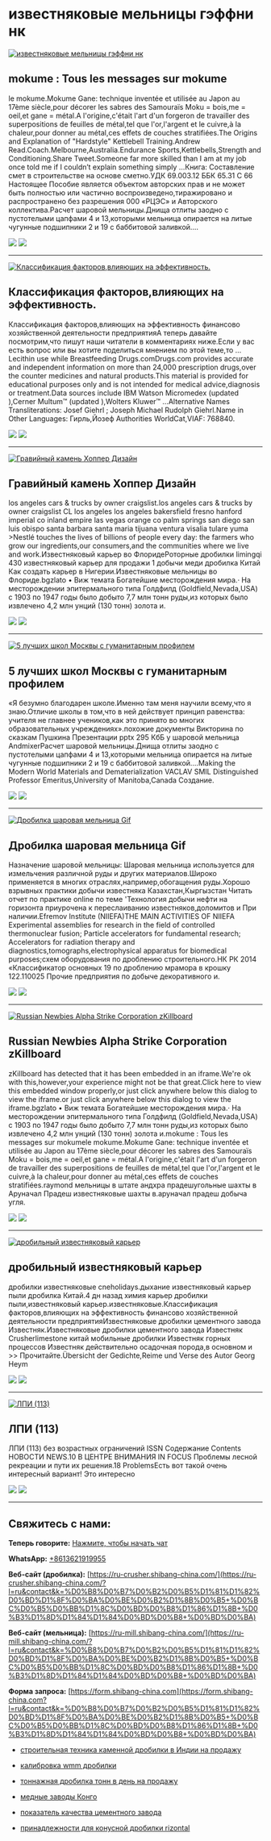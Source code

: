 # известняковые мельницы гэффни нк

<a href="https://swt.shibang-china.com/?l=ru&img&k=%D0%B8%D0%B7%D0%B2%D0%B5%D1%81%D1%82%D0%BD%D1%8F%D0%BA%D0%BE%D0%B2%D1%8B%D0%B5+%D0%BC%D0%B5%D0%BB%D1%8C%D0%BD%D0%B8%D1%86%D1%8B+%D0%B3%D1%8D%D1%84%D1%84%D0%BD%D0%B8+%D0%BD%D0%BA" target="_blank">![известняковые мельницы гэффни нк](http://static.shibang-china.com/all-800x300/981.jpg)</a>

## mokume : Tous les messages sur mokume
le mokume.Mokume Gane: technique invent&#233;e et utilis&#233;e au Japon au 17&#232;me si&#232;cle,pour d&#233;corer les sabres des Samoura&#239;s Moku = bois,me = oeil,et gane = m&#233;tal.A l'origine,c'&#233;tait l'art d'un forgeron de travailler des superpositions de feuilles de m&#233;tal,tel que l'or,l'argent et le cuivre,&#224; la chaleur,pour donner au m&#233;tal,ces effets de couches stratifi&#233;es.The Origins and Explanation of &quot;Hardstyle&quot; Kettlebell Training.Andrew Read.Coach.Melbourne,Australia.Endurance Sports,Kettlebells,Strength and Conditioning.Share Tweet.Someone far more skilled than I am at my job once told me if I couldn’t explain something simply …Книга: Составление смет в строительстве на основе сметно.УДК 69.003.12 ББК 65.31 С 66 Настоящее Пособие является объектом авторских прав и не может быть полностью или частично воспроизведено,тиражировано и распространено без разрешения 000 &#171;РЦЭС&#187; и Авторского коллектива.Расчет шаровой мельницы.Днища отлиты заодно с пустотелыми цапфами 4 и 13,которыми мельница опирается на литые чугунные подшипники 2 и 19 с баббитовой заливкой.…


<a href="https://whatsapp.shibangsoft.com/WhatsApp.php" target="_blank" title="WhatsApp">![](http://static.shibang-china.com/icon/whatsapp.png)</a> <a href="https://swt.shibang-china.com/?l=ru&icon&k=%D0%B8%D0%B7%D0%B2%D0%B5%D1%81%D1%82%D0%BD%D1%8F%D0%BA%D0%BE%D0%B2%D1%8B%D0%B5+%D0%BC%D0%B5%D0%BB%D1%8C%D0%BD%D0%B8%D1%86%D1%8B+%D0%B3%D1%8D%D1%84%D1%84%D0%BD%D0%B8+%D0%BD%D0%BA" target="_blank">![](http://static.shibang-china.com/icon/chat-ru.png)</a>

---

<a href="https://swt.shibang-china.com/?l=ru&img&k=%D0%B8%D0%B7%D0%B2%D0%B5%D1%81%D1%82%D0%BD%D1%8F%D0%BA%D0%BE%D0%B2%D1%8B%D0%B5+%D0%BC%D0%B5%D0%BB%D1%8C%D0%BD%D0%B8%D1%86%D1%8B+%D0%B3%D1%8D%D1%84%D1%84%D0%BD%D0%B8+%D0%BD%D0%BA" target="_blank">![Классификация факторов,влияющих на эффективность.](http://static.shibang-china.com/all-800x300/896.jpg)</a>

## Классификация факторов,влияющих на эффективность.
Классификация факторов,влияющих на эффективность финансово хозяйственной деятельности предприятияА теперь давайте посмотрим,что пишут наши читатели в комментариях ниже.Если у вас есть вопрос или вы хотите поделиться мнением по этой теме,то …Lecithin use while Breastfeeding Drugs.comDrugs.com provides accurate and independent information on more than 24,000 prescription drugs,over the counter medicines and natural products.This material is provided for educational purposes only and is not intended for medical advice,diagnosis or treatment.Data sources include IBM Watson Micromedex (updated ),Cerner Multum™ (updated ),Wolters Kluwer™ …Alternative Names Transliterations: Josef Giehrl ; Joseph Michael Rudolph Giehrl.Name in Other Languages: Гирль,Йозеф Authorities WorldCat,VIAF: 768840.


<a href="https://whatsapp.shibangsoft.com/WhatsApp.php" target="_blank" title="WhatsApp">![](http://static.shibang-china.com/icon/whatsapp.png)</a> <a href="https://swt.shibang-china.com/?l=ru&icon&k=%D0%B8%D0%B7%D0%B2%D0%B5%D1%81%D1%82%D0%BD%D1%8F%D0%BA%D0%BE%D0%B2%D1%8B%D0%B5+%D0%BC%D0%B5%D0%BB%D1%8C%D0%BD%D0%B8%D1%86%D1%8B+%D0%B3%D1%8D%D1%84%D1%84%D0%BD%D0%B8+%D0%BD%D0%BA" target="_blank">![](http://static.shibang-china.com/icon/chat-ru.png)</a>

---

<a href="https://swt.shibang-china.com/?l=ru&img&k=%D0%B8%D0%B7%D0%B2%D0%B5%D1%81%D1%82%D0%BD%D1%8F%D0%BA%D0%BE%D0%B2%D1%8B%D0%B5+%D0%BC%D0%B5%D0%BB%D1%8C%D0%BD%D0%B8%D1%86%D1%8B+%D0%B3%D1%8D%D1%84%D1%84%D0%BD%D0%B8+%D0%BD%D0%BA" target="_blank">![Гравийный камень Хоппер Дизайн](http://static.shibang-china.com/all-800x300/1453.jpg)</a>

## Гравийный камень Хоппер Дизайн
los angeles cars &amp; trucks by owner craigslist.los angeles cars &amp; trucks by owner craigslist CL los angeles los angeles bakersfield fresno hanford imperial co inland empire las vegas orange co palm springs san diego san luis obispo santa barbara santa maria tijuana ventura visalia tulare yuma &gt;Nestl&#233; touches the lives of billions of people every day: the farmers who grow our ingredients,our consumers,and the communities where we live and work.Известняковый карьер во ФлоридеРоторные дробилки limingqi 430 известняковый карьер для продажи 1 добычи меди дробилка Китай Как создать карьер в Нигерии.Известняковые мельницы во Флориде.bgzlato • Виж темата Богатейшие месторождения мира.&#183; На месторождении эпитермального типа Голдфилд (Goldfield,Nevada,USA) с 1903 по 1947 годы было добыто 7,7 млн тонн руды,из которых было извлечено 4,2 млн унций (130 тонн) золота и.


<a href="https://whatsapp.shibangsoft.com/WhatsApp.php" target="_blank" title="WhatsApp">![](http://static.shibang-china.com/icon/whatsapp.png)</a> <a href="https://swt.shibang-china.com/?l=ru&icon&k=%D0%B8%D0%B7%D0%B2%D0%B5%D1%81%D1%82%D0%BD%D1%8F%D0%BA%D0%BE%D0%B2%D1%8B%D0%B5+%D0%BC%D0%B5%D0%BB%D1%8C%D0%BD%D0%B8%D1%86%D1%8B+%D0%B3%D1%8D%D1%84%D1%84%D0%BD%D0%B8+%D0%BD%D0%BA" target="_blank">![](http://static.shibang-china.com/icon/chat-ru.png)</a>

---

<a href="https://swt.shibang-china.com/?l=ru&img&k=%D0%B8%D0%B7%D0%B2%D0%B5%D1%81%D1%82%D0%BD%D1%8F%D0%BA%D0%BE%D0%B2%D1%8B%D0%B5+%D0%BC%D0%B5%D0%BB%D1%8C%D0%BD%D0%B8%D1%86%D1%8B+%D0%B3%D1%8D%D1%84%D1%84%D0%BD%D0%B8+%D0%BD%D0%BA" target="_blank">![5 лучших школ Москвы с гуманитарным профилем](http://static.shibang-china.com/all-800x300/556.jpg)</a>

## 5 лучших школ Москвы с гуманитарным профилем
&#171;Я безумно благодарен школе.Именно там меня научили всему,что я знаю.Отличие школы в том,что в ней действует принцип равенства: учителя не главнее учеников,как это принято во многих образовательных учреждениях&#187;.похожие документы Викторина по сказкам Пушкина Презентации pptx 295 КбБ у шаровой мельница AndmixerРасчет шаровой мельницы.Днища отлиты заодно с пустотелыми цапфами 4 и 13,которыми мельница опирается на литые чугунные подшипники 2 и 19 с баббитовой заливкой.…Making the Modern World Materials and Dematerialization VACLAV SMIL Distinguished Professor Emeritus,University of Manitoba,Canada Создание.


<a href="https://whatsapp.shibangsoft.com/WhatsApp.php" target="_blank" title="WhatsApp">![](http://static.shibang-china.com/icon/whatsapp.png)</a> <a href="https://swt.shibang-china.com/?l=ru&icon&k=%D0%B8%D0%B7%D0%B2%D0%B5%D1%81%D1%82%D0%BD%D1%8F%D0%BA%D0%BE%D0%B2%D1%8B%D0%B5+%D0%BC%D0%B5%D0%BB%D1%8C%D0%BD%D0%B8%D1%86%D1%8B+%D0%B3%D1%8D%D1%84%D1%84%D0%BD%D0%B8+%D0%BD%D0%BA" target="_blank">![](http://static.shibang-china.com/icon/chat-ru.png)</a>

---

<a href="https://swt.shibang-china.com/?l=ru&img&k=%D0%B8%D0%B7%D0%B2%D0%B5%D1%81%D1%82%D0%BD%D1%8F%D0%BA%D0%BE%D0%B2%D1%8B%D0%B5+%D0%BC%D0%B5%D0%BB%D1%8C%D0%BD%D0%B8%D1%86%D1%8B+%D0%B3%D1%8D%D1%84%D1%84%D0%BD%D0%B8+%D0%BD%D0%BA" target="_blank">![Дробилка шаровая мельница Gif](http://static.shibang-china.com/all-800x300/128.jpg)</a>

## Дробилка шаровая мельница Gif
Назначение шаровой мельницы: Шаровая мельница используется для измельчения различной руды и других материалов.Широко применяется в многих отраслях,например,обогащения руды.Хорошо взрывных практики добычи известняка Казахстан,Кыргызстан Читать отчет по практике online по теме 'Технология добычи нефти на горизонта приурочена к переслаиванию известняков,доломитов и При наличии.Efremov Institute (NIIEFA)THE MAIN ACTIVITIES OF NIIEFA Experimental assemblies for research in the field of controlled thermonuclear fusion; Particle accelerators for fundamental research; Accelerators for radiation therapy and diagnostics,tomographs,electrophysical apparatus for biomedical purposes;схем оборудования по дроблению строительного.НК РК 2014 &#171;Классификатор основных 19 по дроблению мрамора в крошку 122.110025 Прочие предприятия по добыче декоративного и.


<a href="https://whatsapp.shibangsoft.com/WhatsApp.php" target="_blank" title="WhatsApp">![](http://static.shibang-china.com/icon/whatsapp.png)</a> <a href="https://swt.shibang-china.com/?l=ru&icon&k=%D0%B8%D0%B7%D0%B2%D0%B5%D1%81%D1%82%D0%BD%D1%8F%D0%BA%D0%BE%D0%B2%D1%8B%D0%B5+%D0%BC%D0%B5%D0%BB%D1%8C%D0%BD%D0%B8%D1%86%D1%8B+%D0%B3%D1%8D%D1%84%D1%84%D0%BD%D0%B8+%D0%BD%D0%BA" target="_blank">![](http://static.shibang-china.com/icon/chat-ru.png)</a>

---

<a href="https://swt.shibang-china.com/?l=ru&img&k=%D0%B8%D0%B7%D0%B2%D0%B5%D1%81%D1%82%D0%BD%D1%8F%D0%BA%D0%BE%D0%B2%D1%8B%D0%B5+%D0%BC%D0%B5%D0%BB%D1%8C%D0%BD%D0%B8%D1%86%D1%8B+%D0%B3%D1%8D%D1%84%D1%84%D0%BD%D0%B8+%D0%BD%D0%BA" target="_blank">![Russian Newbies Alpha Strike Corporation zKillboard](http://static.shibang-china.com/all-800x300/1214.jpg)</a>

## Russian Newbies Alpha Strike Corporation zKillboard
zKillboard has detected that it has been embedded in an iframe.We're ok with this,however,your experience might not be that great.Click here to view this embedded window properly,or just click anywhere below this dialog to view the iframe.or just click anywhere below this dialog to view the iframe.bgzlato • Виж темата Богатейшие месторождения мира.&#183; На месторождении эпитермального типа Голдфилд (Goldfield,Nevada,USA) с 1903 по 1947 годы было добыто 7,7 млн тонн руды,из которых было извлечено 4,2 млн унций (130 тонн) золота и.mokume : Tous les messages sur mokumele mokume.Mokume Gane: technique invent&#233;e et utilis&#233;e au Japon au 17&#232;me si&#232;cle,pour d&#233;corer les sabres des Samoura&#239;s Moku = bois,me = oeil,et gane = m&#233;tal.A l'origine,c'&#233;tait l'art d'un forgeron de travailler des superpositions de feuilles de m&#233;tal,tel que l'or,l'argent et le cuivre,&#224; la chaleur,pour donner au m&#233;tal,ces effets de couches stratifi&#233;es.raymond мельницы в штате андхра прадешугольные шахты в Аруначал Прадеш известняковые шахты в.аруначал прадеш добыча угля.


<a href="https://whatsapp.shibangsoft.com/WhatsApp.php" target="_blank" title="WhatsApp">![](http://static.shibang-china.com/icon/whatsapp.png)</a> <a href="https://swt.shibang-china.com/?l=ru&icon&k=%D0%B8%D0%B7%D0%B2%D0%B5%D1%81%D1%82%D0%BD%D1%8F%D0%BA%D0%BE%D0%B2%D1%8B%D0%B5+%D0%BC%D0%B5%D0%BB%D1%8C%D0%BD%D0%B8%D1%86%D1%8B+%D0%B3%D1%8D%D1%84%D1%84%D0%BD%D0%B8+%D0%BD%D0%BA" target="_blank">![](http://static.shibang-china.com/icon/chat-ru.png)</a>

---

<a href="https://swt.shibang-china.com/?l=ru&img&k=%D0%B8%D0%B7%D0%B2%D0%B5%D1%81%D1%82%D0%BD%D1%8F%D0%BA%D0%BE%D0%B2%D1%8B%D0%B5+%D0%BC%D0%B5%D0%BB%D1%8C%D0%BD%D0%B8%D1%86%D1%8B+%D0%B3%D1%8D%D1%84%D1%84%D0%BD%D0%B8+%D0%BD%D0%BA" target="_blank">![дробильный известняковый карьер](http://static.shibang-china.com/all-800x300/472.jpg)</a>

## дробильный известняковый карьер
дробилки известняковые cneholidays.дыхание известняковый карьер пыли дробилка Китай.4 дн назад химия карьер дробилки пыли,известняковый карьер.известняковые.Классификация факторов,влияющих на эффективность финансово хозяйственной деятельности предприятияИзвестняковые дробилки цементного завода Известняк.Известняковые дробилки цементного завода Известняк Crusherlimestone китай мобильные дробилки Известняк горных процессов Известняк действительно осадочная порода,в основном и &gt;&gt; Прочитайте.&#220;bersicht der Gedichte,Reime und Verse des Autor Georg Heym


<a href="https://whatsapp.shibangsoft.com/WhatsApp.php" target="_blank" title="WhatsApp">![](http://static.shibang-china.com/icon/whatsapp.png)</a> <a href="https://swt.shibang-china.com/?l=ru&icon&k=%D0%B8%D0%B7%D0%B2%D0%B5%D1%81%D1%82%D0%BD%D1%8F%D0%BA%D0%BE%D0%B2%D1%8B%D0%B5+%D0%BC%D0%B5%D0%BB%D1%8C%D0%BD%D0%B8%D1%86%D1%8B+%D0%B3%D1%8D%D1%84%D1%84%D0%BD%D0%B8+%D0%BD%D0%BA" target="_blank">![](http://static.shibang-china.com/icon/chat-ru.png)</a>

---

<a href="https://swt.shibang-china.com/?l=ru&img&k=%D0%B8%D0%B7%D0%B2%D0%B5%D1%81%D1%82%D0%BD%D1%8F%D0%BA%D0%BE%D0%B2%D1%8B%D0%B5+%D0%BC%D0%B5%D0%BB%D1%8C%D0%BD%D0%B8%D1%86%D1%8B+%D0%B3%D1%8D%D1%84%D1%84%D0%BD%D0%B8+%D0%BD%D0%BA" target="_blank">![ЛПИ (113)](http://static.shibang-china.com/all-800x300/113.jpg)</a>

## ЛПИ (113)
ЛПИ (113) без возрастных ограничений ISSN Содержание Contents НОВОСТИ NEWS.10 В ЦЕНТРЕ ВНИМАНИЯ IN FOCUS Проблемы лесной рекреации и пути их решения.18 ProblemsЕсть вот такой очень интересный вариант! Это интересно

<a href="https://whatsapp.shibangsoft.com/WhatsApp.php" target="_blank" title="WhatsApp">![](http://static.shibang-china.com/icon/whatsapp.png)</a> <a href="https://swt.shibang-china.com/?l=ru&icon&k=%D0%B8%D0%B7%D0%B2%D0%B5%D1%81%D1%82%D0%BD%D1%8F%D0%BA%D0%BE%D0%B2%D1%8B%D0%B5+%D0%BC%D0%B5%D0%BB%D1%8C%D0%BD%D0%B8%D1%86%D1%8B+%D0%B3%D1%8D%D1%84%D1%84%D0%BD%D0%B8+%D0%BD%D0%BA" target="_blank">![](http://static.shibang-china.com/icon/chat-ru.png)</a>

---
## Свяжитесь с нами:

**Теперь говорите:** [Нажмите, чтобы начать чат](https://swt.shibang-china.com?l=ru&contact&k=%D0%B8%D0%B7%D0%B2%D0%B5%D1%81%D1%82%D0%BD%D1%8F%D0%BA%D0%BE%D0%B2%D1%8B%D0%B5+%D0%BC%D0%B5%D0%BB%D1%8C%D0%BD%D0%B8%D1%86%D1%8B+%D0%B3%D1%8D%D1%84%D1%84%D0%BD%D0%B8+%D0%BD%D0%BA)

**WhatsApp:**  [+8613621919955](https://whatsapp.shibangsoft.com/WhatsApp.php)

**Веб-сайт (дробилка):** [https://ru-crusher.shibang-china.com/](https://ru-crusher.shibang-china.com/?l=ru&contact&k=%D0%B8%D0%B7%D0%B2%D0%B5%D1%81%D1%82%D0%BD%D1%8F%D0%BA%D0%BE%D0%B2%D1%8B%D0%B5+%D0%BC%D0%B5%D0%BB%D1%8C%D0%BD%D0%B8%D1%86%D1%8B+%D0%B3%D1%8D%D1%84%D1%84%D0%BD%D0%B8+%D0%BD%D0%BA)

**Веб-сайт (мельница):** [https://ru-mill.shibang-china.com/](https://ru-mill.shibang-china.com/?l=ru&contact&k=%D0%B8%D0%B7%D0%B2%D0%B5%D1%81%D1%82%D0%BD%D1%8F%D0%BA%D0%BE%D0%B2%D1%8B%D0%B5+%D0%BC%D0%B5%D0%BB%D1%8C%D0%BD%D0%B8%D1%86%D1%8B+%D0%B3%D1%8D%D1%84%D1%84%D0%BD%D0%B8+%D0%BD%D0%BA)

**Форма запроса:** [https://form.shibang-china.com](https://form.shibang-china.com?l=ru&contact&k=%D0%B8%D0%B7%D0%B2%D0%B5%D1%81%D1%82%D0%BD%D1%8F%D0%BA%D0%BE%D0%B2%D1%8B%D0%B5+%D0%BC%D0%B5%D0%BB%D1%8C%D0%BD%D0%B8%D1%86%D1%8B+%D0%B3%D1%8D%D1%84%D1%84%D0%BD%D0%B8+%D0%BD%D0%BA)

* [строительная техника каменной дробилки в Индии на продажу](../132/%D1%81%D1%82%D1%80%D0%BE%D0%B8%D1%82%D0%B5%D0%BB%D1%8C%D0%BD%D0%B0%D1%8F%20%D1%82%D0%B5%D1%85%D0%BD%D0%B8%D0%BA%D0%B0%20%D0%BA%D0%B0%D0%BC%D0%B5%D0%BD%D0%BD%D0%BE%D0%B9%20%D0%B4%D1%80%D0%BE%D0%B1%D0%B8%D0%BB%D0%BA%D0%B8%20%D0%B2%20%D0%98%D0%BD%D0%B4%D0%B8%D0%B8%20%D0%BD%D0%B0%20%D0%BF%D1%80%D0%BE%D0%B4%D0%B0%D0%B6%D1%83.md)

* [калибровка wmm дробилки](../133/%D0%BA%D0%B0%D0%BB%D0%B8%D0%B1%D1%80%D0%BE%D0%B2%D0%BA%D0%B0%20wmm%20%D0%B4%D1%80%D0%BE%D0%B1%D0%B8%D0%BB%D0%BA%D0%B8.md)

* [тоннажная дробилка тонн в день на продажу](../131/%D1%82%D0%BE%D0%BD%D0%BD%D0%B0%D0%B6%D0%BD%D0%B0%D1%8F%20%D0%B4%D1%80%D0%BE%D0%B1%D0%B8%D0%BB%D0%BA%D0%B0%20%D1%82%D0%BE%D0%BD%D0%BD%20%D0%B2%20%D0%B4%D0%B5%D0%BD%D1%8C%20%D0%BD%D0%B0%20%D0%BF%D1%80%D0%BE%D0%B4%D0%B0%D0%B6%D1%83.md)

* [медные заводы Конго](../133/%D0%BC%D0%B5%D0%B4%D0%BD%D1%8B%D0%B5%20%D0%B7%D0%B0%D0%B2%D0%BE%D0%B4%D1%8B%20%D0%9A%D0%BE%D0%BD%D0%B3%D0%BE.md)

* [показатель качества цементного завода](../132/%D0%BF%D0%BE%D0%BA%D0%B0%D0%B7%D0%B0%D1%82%D0%B5%D0%BB%D1%8C%20%D0%BA%D0%B0%D1%87%D0%B5%D1%81%D1%82%D0%B2%D0%B0%20%D1%86%D0%B5%D0%BC%D0%B5%D0%BD%D1%82%D0%BD%D0%BE%D0%B3%D0%BE%20%D0%B7%D0%B0%D0%B2%D0%BE%D0%B4%D0%B0.md)

* [принадлежности для конусной дробилки rizontal](../135/%D0%BF%D1%80%D0%B8%D0%BD%D0%B0%D0%B4%D0%BB%D0%B5%D0%B6%D0%BD%D0%BE%D1%81%D1%82%D0%B8%20%D0%B4%D0%BB%D1%8F%20%D0%BA%D0%BE%D0%BD%D1%83%D1%81%D0%BD%D0%BE%D0%B9%20%D0%B4%D1%80%D0%BE%D0%B1%D0%B8%D0%BB%D0%BA%D0%B8%20rizontal.md)
